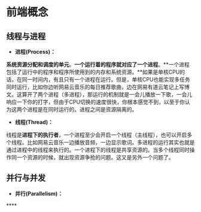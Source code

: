 # 前端概念

## 线程与进程

* **进程\(Process\)：**

**系统资源分配和调度的单元**。**一个运行着的程序就对应了一个进程**。**一个进程包括了运行中的程序和程序所使用到的内存和系统资源。**如果是单核CPU的话，在同一时间内，有且只有一个进程在运行。但是，单核CPU也能实现多任务同时运行，比如你边听网易云音乐的每日推荐歌曲，边在网易有道云笔记上写博文。这算开了两个进程（多进程），那运行的机制就是一会儿播放一下歌，一会儿响应一下你的打字，但由于CPU切换的速度很快，你根本感觉不到，以至于你认为这两个进程是在同时运行的。进程之间是资源隔离的。

*  **线程\(Thread\)：**

 线程是**进程下的执行者**，一个进程至少会开启一个线程（主线程），也可以开启多个线程。比如网易云音乐一边播放音频，一边显示歌词。多进程的运行其实也就是通过进程中的线程来执行的。一个进程下的线程是共享资源的。当多个线程同时操作同一个资源的时候，就出现资源争抢的问题。这又是另外一个问题了。

## 并行与并发

*  **并行\(Parallelism\)：**

\*\*\*\*

